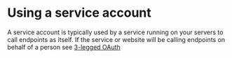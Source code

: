 # Using a service account

A service account is typically used by a service running on your servers to call endpoints as itself. If the service or website will be calling endpoints on behalf of a person see [3-legged OAuth]()